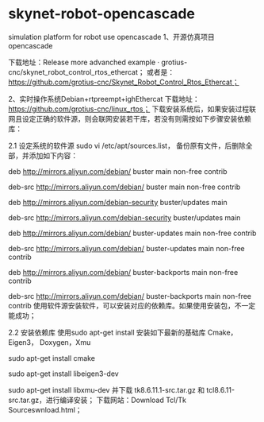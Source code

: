 # skynet-robot-opencascade
simulation platform for robot use opencascade
1、开源仿真项目opencascade

下载地址：Release more advanched example · grotius-cnc/skynet_robot_control_rtos_ethercat；
或者是：https://github.com/grotius-cnc/Skynet_Robot_Control_Rtos_Ethercat；

2、实时操作系统Debian+rtpreempt+ighEthercat
下载地址：https://github.com/grotius-cnc/linux_rtos；
下载安装系统后，如果安装过程联网且设定正确的软件源，则会联网安装若干库，若没有则需按如下步骤安装依赖库：

2.1 设定系统的软件源
sudo vi /etc/apt/sources.list，
备份原有文件，后删除全部，并添加如下内容：

deb http://mirrors.aliyun.com/debian/ buster main non-free contrib

deb-src http://mirrors.aliyun.com/debian/ buster main non-free contrib

deb http://mirrors.aliyun.com/debian-security buster/updates main

deb-src http://mirrors.aliyun.com/debian-security buster/updates main

deb http://mirrors.aliyun.com/debian/ buster-updates main non-free contrib

deb-src http://mirrors.aliyun.com/debian/ buster-updates main non-free contrib

deb http://mirrors.aliyun.com/debian/ buster-backports main non-free contrib

deb-src http://mirrors.aliyun.com/debian/ buster-backports main non-free contrib
使用软件源安装软件，可以安装对应的依赖库。如果使用安装包，不一定能成功；

2.2 安装依赖库
使用sudo apt-get install 安装如下最新的基础库
Cmake， Eigen3， Doxygen，Xmu

sudo apt-get install cmake

sudo apt-get install libeigen3-dev

sudo apt-get install libxmu-dev
并下载 tk8.6.11.1-src.tar.gz 和 tcl8.6.11-src.tar.gz，进行编译安装；
下载网站：Download Tcl/Tk Sourceswnload.html；
